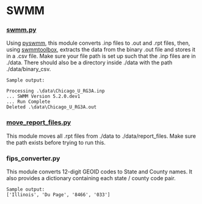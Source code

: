 # SWMM
### [swmm.py](https://github.com/mataslauzadis/SWMM/blob/master/swmm.py)
Using [pyswmm](https://github.com/OpenWaterAnalytics/pyswmm), this module converts .inp files to .out and .rpt files, then, using [swmmtoolbox](https://github.com/timcera/swmmtoolbox), extracts the data from the binary .out file and stores it in a .csv file.
Make sure your file path is set up such that the .inp files are in ./data. There should also be a directory inside ./data with the path ./data/binary_csv.

    Sample output: 
    
    Processing .\data\Chicago_U_RG3A.inp 
    ... SWMM Version 5.2.0.dev1
    ... Run Complete
    Deleted .\data\Chicago_U_RG3A.out 
 
### [move_report_files.py](https://github.com/mataslauzadis/SWMM/blob/master/move_report_files.py)
This module moves all .rpt files from ./data to ./data/report_files. Make sure the path exists before trying to run this.

### fips_converter.py
This module converts 12-digit GEOID codes to State and County names. It also provides a dictionary containing each state / county code pair.
    
    Sample output:
    ['Illinois', 'Du Page', '8466', '033']


